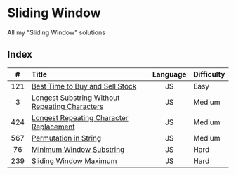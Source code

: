 # Sliding Window

All my "Sliding Window" solutions

## Index

| **#** | **Title**                                              | **Language** | **Difficulty** |
| :---: | :----------------------------------------------------- | :----------: | :------------- |
|  121  | [Best Time to Buy and Sell Stock](121.js)              |      JS      | Easy           |
|   3   | [Longest Substring Without Repeating Characters](3.js) |      JS      | Medium         |
|  424  | [Longest Repeating Character Replacement](424.js)      |      JS      | Medium         |
|  567  | [Permutation in String](567.js)                        |      JS      | Medium         |
|  76   | [Minimum Window Substring](76.js)                      |      JS      | Hard           |
|  239  | [Sliding Window Maximum](239.js)                       |      JS      | Hard           |
